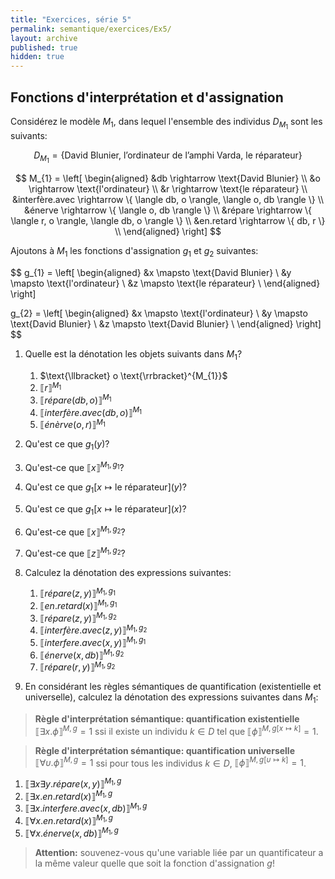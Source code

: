 ```yaml
---
title: "Exercices, série 5"
permalink: semantique/exercices/Ex5/
layout: archive
published: true
hidden: true
---
```


## Fonctions d'interprétation et d'assignation

Considérez le modèle $M_{1}$, dans lequel l'ensemble des individus $D_{M_{1}}$ sont les suivants:

$$
D_{M_{1}} = \{ \text{David Blunier, l'ordinateur de l'amphi Varda, le réparateur}
\}
$$

$$
M_{1} =
\left[ \begin{aligned}
  &db \rightarrow \text{David Blunier} \\
  &o \rightarrow \text{l'ordinateur} \\
  &r \rightarrow \text{le réparateur} \\
  &interfère.avec \rightarrow \{ \langle db, o \rangle, \langle o, db \rangle \} \\
  &énerve \rightarrow \{ \langle o, db \rangle \} \\
  &répare \rightarrow \{ \langle r, o \rangle, \langle db, o \rangle \} \\
  &en.retard \rightarrow \{ db, r \} \\
\end{aligned} \right]
$$

Ajoutons à $M_{1}$ les fonctions d'assignation $g_{1}$ et $g_{2}$ suivantes:

$$
g_{1} =
\left[ \begin{aligned}
  &x \mapsto \text{David Blunier} \\
  &y \mapsto \text{l'ordinateur} \\
  &z \mapsto \text{le réparateur} \\
\end{aligned} \right]

g_{2} =
\left[ \begin{aligned}
  &x \mapsto \text{l'ordinateur} \\
  &y \mapsto \text{David Blunier} \\
  &z \mapsto \text{David Blunier} \\
\end{aligned} \right]
$$

1. Quelle est la dénotation les objets suivants dans $M_{1}$?
   1. $\text{\llbracket} o \text{\rrbracket}^{M_{1}}$
   2. $\llbracket r \rrbracket^{M_{1}}$
   3. $\llbracket répare(db,o) \rrbracket^{M_{1}}$
   4. $\llbracket interfère.avec(db, o) \rrbracket^{M_{1}}$
   5. $\llbracket énèrve(o, r) \rrbracket^{M_{1}}$

2. Qu'est ce que $g_{1}(y)$?
3. Qu'est-ce que $\llbracket x \rrbracket^{M_{1}, g_{1}}$?
4. Qu'est ce que $g_{1}[x \mapsto \text{le réparateur}](y)$?
5. Qu'est ce que $g_{1}[x \mapsto \text{le réparateur}](x)$?
6. Qu'est-ce que $\llbracket x \rrbracket^{M_{1}, g_{2}}$?
7. Qu'est-ce que $\llbracket z \rrbracket^{M_{1}, g_{2}}$?

8. Calculez la dénotation des expressions suivantes:

   1. $\llbracket répare(z,y) \rrbracket^{M_{1}, g_{1}}$
   2. $\llbracket en.retard(x) \rrbracket^{M_{1}, g_{1}}$
   3.  $\llbracket répare(z,y) \rrbracket^{M_{1}, g_{2}}$
   4.  $\llbracket interfère.avec(z,y) \rrbracket^{M_{1}, g_{2}}$
   5.  $\llbracket interfere.avec(x,y) \rrbracket^{M_{1}, g_{1}}$
   6.  $\llbracket énerve(x,db) \rrbracket^{M_{1}, g_{2}}$
   7.  $\llbracket répare(r,y) \rrbracket^{M_{1}, g_{2}}$

9. En considérant les règles sémantiques de quantification (existentielle et universelle), calculez la dénotation des expressions suivantes dans $M_{1}$:

> **Règle d'interprétation sémantique: quantification existentielle**
> $\llbracket \exists x. \phi \rrbracket^{M, g} = 1$ ssi il existe un individu $k \in D$ tel que $\llbracket \phi \rrbracket^{M, g[x \mapsto k]} = 1$.

> **Règle d'interprétation sémantique: quantification universelle**
> $\llbracket \forall \upsilon. \phi \rrbracket^{M, g} = 1$ ssi pour tous les individus $k \in D$, $\llbracket \phi \rrbracket^{M, g[\upsilon \mapsto k]} = 1$.

1. $\llbracket \exists x \exists y. répare(x,y) \rrbracket^{M_{1}, g}$
2. $\llbracket \exists x. en.retard(x) \rrbracket^{M_{1}, g}$
3. $\llbracket \exists x. interfere.avec(x,db) \rrbracket^{M_{1}, g}$
4. $\llbracket \forall x. en.retard(x) \rrbracket^{M_{1}, g}$
5. $\llbracket \forall x. énerve(x,db) \rrbracket^{M_{1}, g}$

> **Attention:** souvenez-vous qu'une variable liée par un quantificateur a la même valeur quelle que soit la fonction d'assignation $g$!
